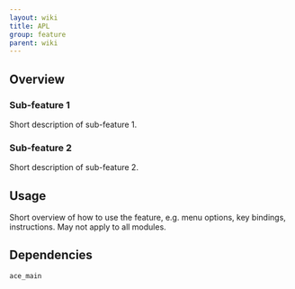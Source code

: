 ```yaml
---
layout: wiki
title: APL
group: feature
parent: wiki
---
```


## Overview

### Sub-feature 1
Short description of sub-feature 1.
### Sub-feature 2
Short description of sub-feature 2.


## Usage

Short overview of how to use the feature, e.g. menu options, key bindings, 
instructions. May not apply to all modules.


## Dependencies

`ace_main`
